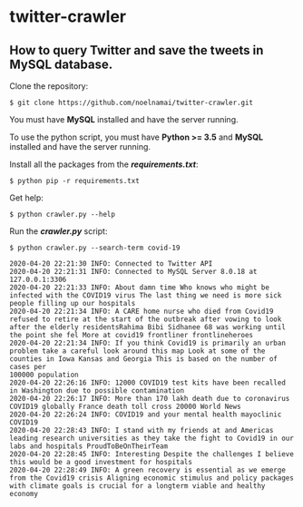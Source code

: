 # twitter-crawler

## How to query Twitter and save the tweets in MySQL database.

Clone the repository:

```Shell
$ git clone https://github.com/noelnamai/twitter-crawler.git
```

You must have **MySQL** installed and have the server running.

To use the python script, you must have **Python >= 3.5** and **MySQL** installed and have the server running.

Install all the packages from the ***requirements.txt***:

```Shell
$ python pip -r requirements.txt
```

Get help:

```Shell
$ python crawler.py --help
```

Run the ***crawler.py*** script:

```Shell
$ python crawler.py --search-term covid-19

2020-04-20 22:21:30 INFO: Connected to Twitter API
2020-04-20 22:21:31 INFO: Connected to MySQL Server 8.0.18 at 127.0.0.1:3306
2020-04-20 22:21:33 INFO: About damn time Who knows who might be infected with the COVID19 virus The last thing we need is more sick people filling up our hospitals
2020-04-20 22:21:34 INFO: A CARE home nurse who died from Covid19 refused to retire at the start of the outbreak after vowing to look after the elderly residentsRahima Bibi Sidhanee 68 was working until the point she fel More at covid19 frontliner frontlineheroes
2020-04-20 22:21:34 INFO: If you think Covid19 is primarily an urban problem take a careful look around this map Look at some of the counties in Iowa Kansas and Georgia This is based on the number of cases per
100000 population
2020-04-20 22:26:16 INFO: 12000 COVID19 test kits have been recalled in Washington due to possible contamination
2020-04-20 22:26:17 INFO: More than 170 lakh death due to coronavirus COVID19 globally France death toll cross 20000 World News
2020-04-20 22:26:24 INFO: COVID19 and your mental health mayoclinic COVID19
2020-04-20 22:28:43 INFO: I stand with my friends at and Americas leading research universities as they take the fight to Covid19 in our labs and hospitals ProudToBeOnTheirTeam
2020-04-20 22:28:45 INFO: Interesting Despite the challenges I believe this would be a good investment for hospitals
2020-04-20 22:28:49 INFO: A green recovery is essential as we emerge from the Covid19 crisis Aligning economic stimulus and policy packages with climate goals is crucial for a longterm viable and healthy economy
```